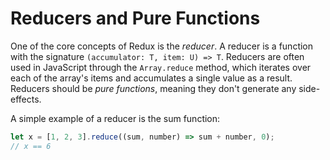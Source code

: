 # Reducers and Pure Functions

One of the core concepts of Redux is the _reducer_. A reducer is a function with the signature `(accumulator: T, item: U) => T`. Reducers are often used in JavaScript through the `Array.reduce` method, which iterates over each of the array's items and accumulates a single value as a result. Reducers should be _pure functions_, meaning they don't generate any side-effects.

A simple example of a reducer is the sum function:

```javascript
let x = [1, 2, 3].reduce((sum, number) => sum + number, 0);
// x == 6
```

